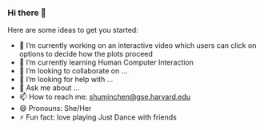 ### Hi there 👋


Here are some ideas to get you started:

- 🔭 I’m currently working on an interactive video which users can click on options to decide how the plots proceed
- 🌱 I’m currently learning Human Computer Interaction
- 👯 I’m looking to collaborate on ...
- 🤔 I’m looking for help with ...
- 💬 Ask me about ...
- 📫 How to reach me: shuminchen@gse.harvard.edu
- 😄 Pronouns: She/Her
- ⚡ Fun fact: love playing Just Dance with friends

